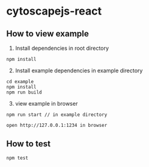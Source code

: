 # cytoscapejs-react

## How to view example

1. Install dependencies in root directory

```
npm install
```

2. Install example dependencies in example directory

```
cd example
npm install
npm run build
```

3. view example in browser

```
npm run start // in example directory

open http://127.0.0.1:1234 in browser
```

## How to test

```
npm test
```
